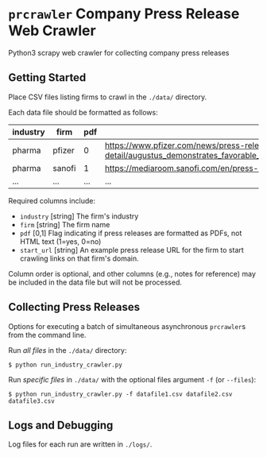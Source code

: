 # `prcrawler` Company Press Release Web Crawler

Python3 scrapy web crawler for collecting company press releases

## Getting Started 

Place CSV files listing firms to crawl in the `./data/` directory. 

Each data file should be formatted as follows:

industry | firm | pdf | start_url 
--- | --- | --- | ---
pharma | pfizer | 0 | https://www.pfizer.com/news/press-release/press-release-detail/augustus_demonstrates_favorable_safety_results_of_eliquis_versus_vitamin_k_antagonists_in_non_valvular_atrial_fibrillation_patients_with_acute_coronary_syndrome_and_or_undergoing_percutaneous_coronary_intervention 
pharma | sanofi | 1 | https://mediaroom.sanofi.com/en/press-releases/ 
... | ... | ... | ...

Required columns include: 

 - `industry`  [string] The firm's industry 
 - `firm`  [string] The firm name
 - `pdf`  [0,1] Flag indicating if press releases are formatted as PDFs, not HTML text (1=yes, 0=no)
 - `start_url`  [string] An example press release URL for the firm to start crawling links on that firm's domain. 

Column order is optional, and other columns (e.g., notes for reference) may be included in the data file but will not be processed.


## Collecting Press Releases 

Options for executing a batch of simultaneous asynchronous `prcrawler`s from the command line. 

Run *all files* in the `./data/` directory:

`$ python run_industry_crawler.py`

Run *specific files* in `./data/` with the optional files argument `-f` (or `--files`):

`$ python run_industry_crawler.py -f datafile1.csv datafile2.csv datafile3.csv`


## Logs and Debugging

Log files for each run are written in `./logs/`. 